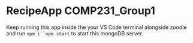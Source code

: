 # RecipeApp COMP231_Group1
Keep running this app inside the your VS Code terminal alongside zoodle and run `npm i``npm start` to start this mongoDB server.  